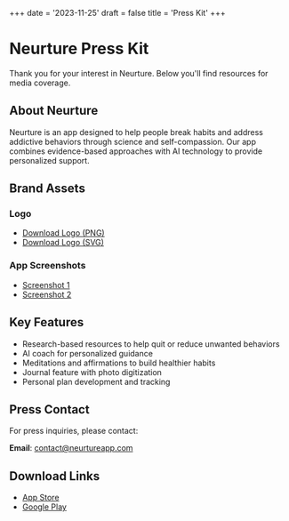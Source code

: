 +++
date = '2023-11-25'
draft = false
title = 'Press Kit'
+++

# Neurture Press Kit

Thank you for your interest in Neurture. Below you'll find resources for media coverage.

## About Neurture

Neurture is an app designed to help people break habits and address addictive behaviors through science and self-compassion. Our app combines evidence-based approaches with AI technology to provide personalized support.

## Brand Assets

### Logo

- [Download Logo (PNG)](/images/neurture-icon.png)
- [Download Logo (SVG)](/images/neurture-logo.svg)

### App Screenshots

- [Screenshot 1](/images/iPhone-13.png)
- [Screenshot 2](/images/picture-journal.png)

## Key Features

- Research-based resources to help quit or reduce unwanted behaviors
- AI coach for personalized guidance
- Meditations and affirmations to build healthier habits
- Journal feature with photo digitization
- Personal plan development and tracking

## Press Contact

For press inquiries, please contact:

**Email**: contact@neurtureapp.com

## Download Links

- [App Store](https://apps.apple.com/app/id6467687675)
- [Google Play](https://play.google.com/store/apps/details?id=com.bradydowling.unshame)
